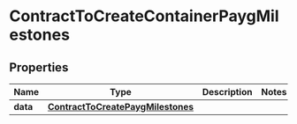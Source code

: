 

# ContractToCreateContainerPaygMilestones


## Properties

| Name | Type | Description | Notes |
|------------ | ------------- | ------------- | -------------|
|**data** | [**ContractToCreatePaygMilestones**](ContractToCreatePaygMilestones.md) |  |  |



